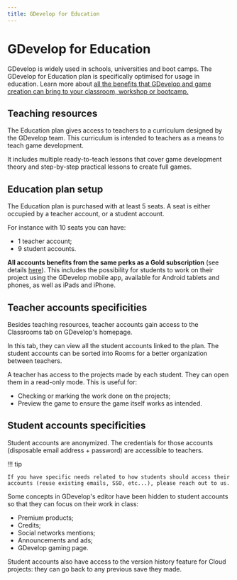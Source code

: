 ```yaml
---
title: GDevelop for Education
---
```


# GDevelop for Education

GDevelop is widely used in schools, universities and boot camps. The GDevelop for Education plan is specifically optimised for usage in education.
Learn more about [all the benefits that GDevelop and game creation can bring to your classroom, workshop or bootcamp.](https://gdevelop.io/education)

## Teaching resources

The Education plan gives access to teachers to a curriculum designed by the GDevelop team. This curriculum is intended to teachers as a means to teach game development.

It includes multiple ready-to-teach lessons that cover game development theory and step-by-step practical lessons to create full games.

## Education plan setup

The Education plan is purchased with at least 5 seats. A seat is either occupied by a teacher account, or a student account.

For instance with 10 seats you can have:

- 1 teacher account;
- 9 student accounts.

**All accounts benefits from the same perks as a Gold subscription** (see details [here](https://gdevelop.io/pricing)). This includes the possibility for students to work on their project using the GDevelop mobile app, available for Android tablets and phones, as well as iPads and iPhone.

## Teacher accounts specificities

Besides teaching resources, teacher accounts gain access to the Classrooms tab on GDevelop's homepage.

In this tab, they can view all the student accounts linked to the plan. The student accounts can be sorted into Rooms for a better organization between teachers.

A teacher has access to the projects made by each student. They can open them in a read-only mode. This is useful for:

- Checking or marking the work done on the projects;
- Preview the game to ensure the game itself works as intended.

## Student accounts specificities

Student accounts are anonymized. The credentials for those accounts (disposable email address + password) are accessible to teachers.

!!! tip

    If you have specific needs related to how students should access their accounts (reuse existing emails, SSO, etc...), please reach out to us.

Some concepts in GDevelop's editor have been hidden to student accounts so that they can focus on their work in class:

- Premium products;
- Credits;
- Social networks mentions;
- Announcements and ads;
- GDevelop gaming page.

Student accounts also have access to the version history feature for Cloud projects: they can go back to any previous save they made.
